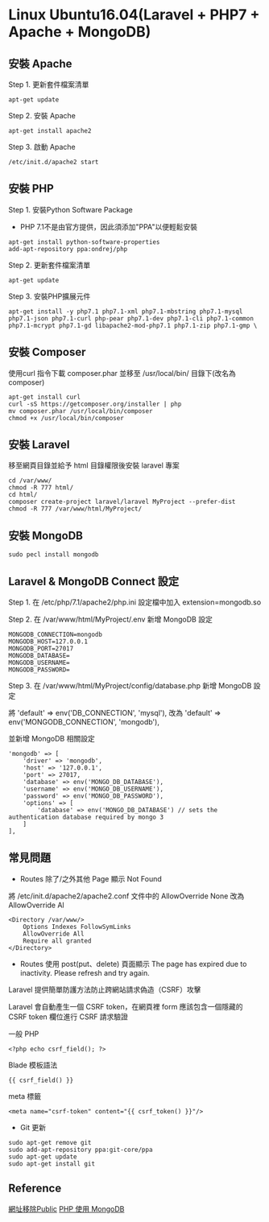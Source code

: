 # Linux Ubuntu16.04(Laravel + PHP7 + Apache + MongoDB)
## 安裝 Apache
Step 1. 更新套件檔案清單
```
apt-get update
```
Step 2. 安裝 Apache
```
apt-get install apache2
```
Step 3. 啟動 Apache
```
/etc/init.d/apache2 start
```

## 安裝 PHP
Step 1. 安裝Python Software Package
- PHP 7.1不是由官方提供，因此須添加"PPA"以便輕鬆安裝
```
apt-get install python-software-properties
add-apt-repository ppa:ondrej/php
```
Step 2. 更新套件檔案清單
```
apt-get update
```
Step 3. 安裝PHP擴展元件
```
apt-get install -y php7.1 php7.1-xml php7.1-mbstring php7.1-mysql php7.1-json php7.1-curl php-pear php7.1-dev php7.1-cli php7.1-common php7.1-mcrypt php7.1-gd libapache2-mod-php7.1 php7.1-zip php7.1-gmp \
```

## 安裝 Composer
使用curl 指令下載 composer.phar 並移至 /usr/local/bin/ 目錄下(改名為composer)
```
apt-get install curl
curl -sS https://getcomposer.org/installer | php
mv composer.phar /usr/local/bin/composer
chmod +x /usr/local/bin/composer
```

## 安裝 Laravel
移至網頁目錄並給予 html 目錄權限後安裝 laravel 專案
```
cd /var/www/
chmod -R 777 html/
cd html/
composer create-project laravel/laravel MyProject --prefer-dist
chmod -R 777 /var/www/html/MyProject/
```

## 安裝 MongoDB
```
sudo pecl install mongodb
```

## Laravel & MongoDB Connect 設定
Step 1. 在 /etc/php/7.1/apache2/php.ini 設定檔中加入 extension=mongodb.so

Step 2. 在 /var/www/html/MyProject/.env 新增 MongoDB 設定
```
MONGODB_CONNECTION=mongodb
MONGODB_HOST=127.0.0.1
MONGODB_PORT=27017
MONGODB_DATABASE=
MONGODB_USERNAME=
MONGODB_PASSWORD=
```
Step 3. 在 /var/www/html/MyProject/config/database.php 新增 MongoDB 設定

將 'default' => env('DB_CONNECTION', 'mysql'), 改為 'default' => env('MONGODB_CONNECTION', 'mongodb'),

並新增 MongoDB 相關設定
```
'mongodb' => [
	'driver' => 'mongodb',
	'host' => '127.0.0.1',
	'port' => 27017,
	'database' => env('MONGO_DB_DATABASE'),
	'username' => env('MONGO_DB_USERNAME'),
	'password' => env('MONGO_DB_PASSWORD'),
	'options' => [
		'database' => env('MONGO_DB_DATABASE') // sets the authentication database required by mongo 3
	]
],
```


## 常見問題 
- Routes 除了/之外其他 Page 顯示 Not Found

將 /etc/init.d/apache2/apache2.conf 文件中的 AllowOverride None 改為 AllowOverride Al
```
<Directory /var/www/>
	Options Indexes FollowSymLinks
	AllowOverride All
	Require all granted
</Directory>
```

- Routes 使用 post(put、delete) 頁面顯示 The page has expired due to inactivity. Please refresh and try again.

Laravel 提供簡單防護方法防止跨網站請求偽造（CSRF）攻擊

Laravel 會自動產生一個 CSRF token，在網頁裡 form 應該包含一個隱藏的 CSRF token 欄位進行 CSRF 請求驗證

一般 PHP
```
<?php echo csrf_field(); ?>
```
Blade 模板語法
```
{{ csrf_field() }}
```
meta 標籤
```
<meta name="csrf-token" content="{{ csrf_token() }}"/>
```
- Git 更新
```
sudo apt-get remove git
sudo add-apt-repository ppa:git-core/ppa
sudo apt-get update
sudo apt-get install git
```
## Reference
[網址移除Public](http://blog.tonycube.com/2015/01/laravel-23-public.html)
[PHP 使用 MongoDB](https://blog.gtwang.org/web-development/php-mongodb-database-tutorial/)

